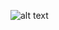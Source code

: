 ![alt text](https://docs.google.com/spreadsheets/d/e/2PACX-1vSkYVsWfTDl1-FcMp3SZ3BvgRsowaFDuJkhZuVDiDNN77JzhahZ2WgUiofa4TddKnygddSAaa0v4lbs/pubchart?oid=977881624&format=image)

